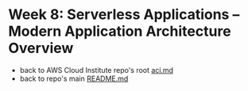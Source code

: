 # Week 8: Serverless Applications – Modern Application Architecture Overview

* back to AWS Cloud Institute repo's root [aci.md](../aci.md)
* back to repo's main [README.md](../../../README.md)
